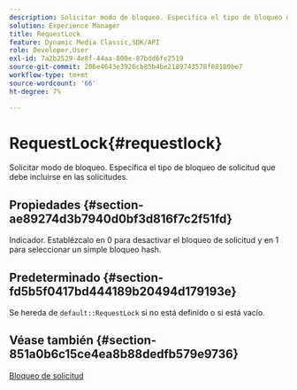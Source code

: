 ```yaml
---
description: Solicitar modo de bloqueo. Especifica el tipo de bloqueo de solicitud que debe incluirse en las solicitudes.
solution: Experience Manager
title: RequestLock
feature: Dynamic Media Classic,SDK/API
role: Developer,User
exl-id: 7a2b2529-4e8f-44aa-800e-87bdd6fe2519
source-git-commit: 206e4643e3926cb85b4be2189743578f88180be7
workflow-type: tm+mt
source-wordcount: '66'
ht-degree: 7%

---
```


# RequestLock{#requestlock}

Solicitar modo de bloqueo. Especifica el tipo de bloqueo de solicitud que debe incluirse en las solicitudes.

## Propiedades {#section-ae89274d3b7940d0bf3d816f7c2f51fd}

Indicador. Establézcalo en 0 para desactivar el bloqueo de solicitud y en 1 para seleccionar un simple bloqueo hash.

## Predeterminado {#section-fd5b5f0417bd444189b20494d179193e}

Se hereda de `default::RequestLock` si no está definido o si está vacío.

## Véase también {#section-851a0b6c15ce4ea8b88dedfb579e9736}

[Bloqueo de solicitud](../../../../../is-api/image-catalog/image-serving-api-ref/c-image-catalog-reference/c-attributes-reference/r-requestlock.md#reference-8bbe2f581be847d3b9fa123e8e5e94b0)
